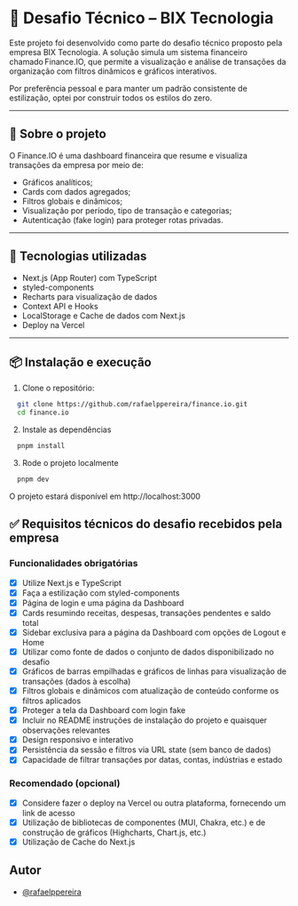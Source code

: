 # 💼 Desafio Técnico – BIX Tecnologia

Este projeto foi desenvolvido como parte do desafio técnico proposto pela empresa BIX Tecnologia. A solução simula um sistema financeiro chamado Finance.IO, que permite a visualização e análise de transações da organização com filtros dinâmicos e gráficos interativos.

Por preferência pessoal e para manter um padrão consistente de estilização, optei por construir todos os estilos do zero.

---

## 🧠 Sobre o projeto

O Finance.IO é uma dashboard financeira que resume e visualiza transações da empresa por meio de:

- Gráficos analíticos;
- Cards com dados agregados;
- Filtros globais e dinâmicos;
- Visualização por período, tipo de transação e categorias;
- Autenticação (fake login) para proteger rotas privadas.

---

## 🚀 Tecnologias utilizadas

- Next.js (App Router) com TypeScript
- styled-components
- Recharts para visualização de dados
- Context API e Hooks
- LocalStorage e Cache de dados com Next.js
- Deploy na Vercel

---

## 📦 Instalação e execução

1. Clone o repositório:

```bash
  git clone https://github.com/rafaelppereira/finance.io.git
  cd finance.io
```

2. Instale as dependências

```bash
  pnpm install
```

3. Rode o projeto localmente

```bash
  pnpm dev
```

O projeto estará disponível em http://localhost:3000

## ✅ Requisitos técnicos do desafio recebidos pela empresa

### Funcionalidades obrigatórias

- [x] Utilize Next.js e TypeScript
- [x] Faça a estilização com styled-components
- [x] Página de login e uma página da Dashboard
- [x] Cards resumindo receitas, despesas, transações pendentes e saldo total
- [x] Sidebar exclusiva para a página da Dashboard com opções de Logout e Home
- [x] Utilizar como fonte de dados o conjunto de dados disponibilizado no desafio
- [x] Gráficos de barras empilhadas e gráficos de linhas para visualização de transações (dados à escolha)
- [x] Filtros globais e dinâmicos com atualização de conteúdo conforme os filtros aplicados
- [x] Proteger a tela da Dashboard com login fake
- [x] Incluir no README instruções de instalação do projeto e quaisquer observações relevantes
- [x] Design responsivo e interativo
- [x] Persistência da sessão e filtros via URL state (sem banco de dados)
- [x] Capacidade de filtrar transações por datas, contas, indústrias e estado

### Recomendado (opcional)
- [x] Considere fazer o deploy na Vercel ou outra plataforma, fornecendo um link de acesso
- [x] Utilização de bibliotecas de componentes (MUI, Chakra, etc.) e de construção de gráficos (Highcharts, Chart.js, etc.)
- [x] Utilização de Cache do Next.js

## Autor
- [@rafaelppereira](https://www.github.com/rafaelppereira)